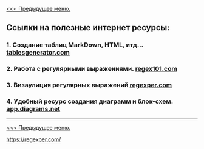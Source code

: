 [<<< Предыдущее меню.](https://github.com/s-alex-developer/My_Studies)

## Ссылки на полезные интернет ресурсы:

### 1. Создание таблиц MarkDown, HTML, итд... [tablesgenerator.com](https://tablesgenerator.com/markdown_tables)
### 2. Работа с регулярными выражениями. [regex101.com](https://regex101.com/)
### 3. Визаулиция регулярных выражений [regexper.com](https://regexper.com/)
### 4. Удобный ресурс создания диаграмм и блок-схем. [app.diagrams.net](https://app.diagrams.net/)

***
[<<< Предыдущее меню.](https://github.com/s-alex-developer/My_Studies)

https://regexper.com/